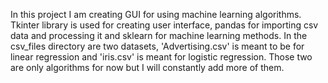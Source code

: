 In this project I am creating GUI for using machine learning algorithms. Tkinter library is used for creating user interface, pandas for importing csv data and processing it and sklearn for machine learning methods. In the csv_files directory are two datasets, 'Advertising.csv' is meant to be for linear regression and 'iris.csv' is meant for logistic regression. Those two are only algorithms for now but I will constantly add more of them.
